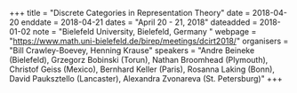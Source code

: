 +++
title = "Discrete Categories in Representation Theory"
date = 2018-04-20
enddate = 2018-04-21
dates = "April 20 - 21, 2018"
dateadded = 2018-01-02
note = "Bielefeld University, Bielefeld, Germany "
webpage = "https://www.math.uni-bielefeld.de/birep/meetings/dcirt2018/"
organisers = "Bill Crawley-Boevey, Henning Krause"
speakers = "Andre Beineke (Bielefeld), Grzegorz Bobinski (Torun), Nathan Broomhead (Plymouth), Christof Geiss (Mexico), Bernhard Keller (Paris), Rosanna Laking (Bonn), David Pauksztello (Lancaster), Alexandra Zvonareva (St. Petersburg)"
+++

